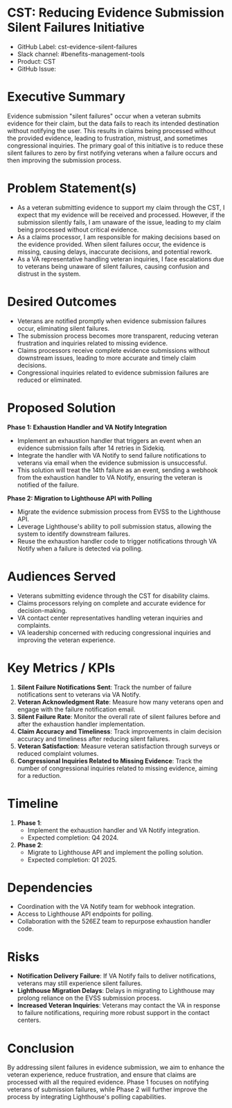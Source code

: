 # CST: Reducing Evidence Submission Silent Failures Initiative

* GitHub Label: cst-evidence-silent-failures
* Slack channel: #benefits-management-tools
* Product: CST
* GitHub Issue: 

# Executive Summary

Evidence submission "silent failures" occur when a veteran submits evidence for their claim, but the data fails to reach its intended destination without notifying the user. This results in claims being processed without the provided evidence, leading to frustration, mistrust, and sometimes congressional inquiries. The primary goal of this initiative is to reduce these silent failures to zero by first notifying veterans when a failure occurs and then improving the submission process.

# Problem Statement(s)

* As a veteran submitting evidence to support my claim through the CST, I expect that my evidence will be received and processed. However, if the submission silently fails, I am unaware of the issue, leading to my claim being processed without critical evidence.
* As a claims processor, I am responsible for making decisions based on the evidence provided. When silent failures occur, the evidence is missing, causing delays, inaccurate decisions, and potential rework.
* As a VA representative handling veteran inquiries, I face escalations due to veterans being unaware of silent failures, causing confusion and distrust in the system.

# Desired Outcomes

* Veterans are notified promptly when evidence submission failures occur, eliminating silent failures.
* The submission process becomes more transparent, reducing veteran frustration and inquiries related to missing evidence.
* Claims processors receive complete evidence submissions without downstream issues, leading to more accurate and timely claim decisions.
* Congressional inquiries related to evidence submission failures are reduced or eliminated.

# Proposed Solution

**Phase 1: Exhaustion Handler and VA Notify Integration**
- Implement an exhaustion handler that triggers an event when an evidence submission fails after 14 retries in Sidekiq.
- Integrate the handler with VA Notify to send failure notifications to veterans via email when the evidence submission is unsuccessful.
- This solution will treat the 14th failure as an event, sending a webhook from the exhaustion handler to VA Notify, ensuring the veteran is notified of the failure.

**Phase 2: Migration to Lighthouse API with Polling**
- Migrate the evidence submission process from EVSS to the Lighthouse API.
- Leverage Lighthouse's ability to poll submission status, allowing the system to identify downstream failures.
- Reuse the exhaustion handler code to trigger notifications through VA Notify when a failure is detected via polling.

# Audiences Served

* Veterans submitting evidence through the CST for disability claims.
* Claims processors relying on complete and accurate evidence for decision-making.
* VA contact center representatives handling veteran inquiries and complaints.
* VA leadership concerned with reducing congressional inquiries and improving the veteran experience.

# Key Metrics / KPIs

1. **Silent Failure Notifications Sent**: Track the number of failure notifications sent to veterans via VA Notify.
2. **Veteran Acknowledgment Rate**: Measure how many veterans open and engage with the failure notification email.
3. **Silent Failure Rate**: Monitor the overall rate of silent failures before and after the exhaustion handler implementation.
4. **Claim Accuracy and Timeliness**: Track improvements in claim decision accuracy and timeliness after reducing silent failures.
5. **Veteran Satisfaction**: Measure veteran satisfaction through surveys or reduced complaint volumes.
6. **Congressional Inquiries Related to Missing Evidence**: Track the number of congressional inquiries related to missing evidence, aiming for a reduction.

# Timeline

1. **Phase 1**: 
   - Implement the exhaustion handler and VA Notify integration.
   - Expected completion: Q4 2024.
2. **Phase 2**: 
   - Migrate to Lighthouse API and implement the polling solution.
   - Expected completion: Q1 2025.

# Dependencies

* Coordination with the VA Notify team for webhook integration.
* Access to Lighthouse API endpoints for polling.
* Collaboration with the 526EZ team to repurpose exhaustion handler code.

# Risks

* **Notification Delivery Failure**: If VA Notify fails to deliver notifications, veterans may still experience silent failures.
* **Lighthouse Migration Delays**: Delays in migrating to Lighthouse may prolong reliance on the EVSS submission process.
* **Increased Veteran Inquiries**: Veterans may contact the VA in response to failure notifications, requiring more robust support in the contact centers.

# Conclusion

By addressing silent failures in evidence submission, we aim to enhance the veteran experience, reduce frustration, and ensure that claims are processed with all the required evidence. Phase 1 focuses on notifying veterans of submission failures, while Phase 2 will further improve the process by integrating Lighthouse's polling capabilities.
